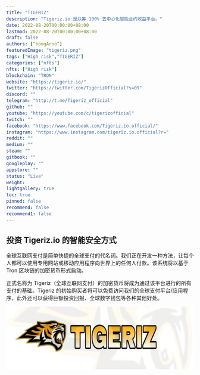 ```yaml
---
title: "TIGERIZ"
description: "Tigeriz.io 是众筹 100% 去中心化智能合约收益平台。"
date: 2022-08-20T00:00:00+08:00
lastmod: 2022-08-20T00:00:00+08:00
draft: false
authors: [“boogArno”]
featuredImage: "tigeriz.png"
tags: ["High risk","TIGERIZ"]
categories: ["nfts"]
nfts: ["High risk"]
blockchain: "TRON"
website: "https://tigeriz.io/"
twitter: "https://twitter.com/TigerizOfficial?s=09"
discord: ""
telegram: "http://t.me/Tigeriz_official"
github: ""
youtube: "https://youtube.com/c/tigerizofficial"
twitch: ""
facebook: "https://www.facebook.com/Tigeriz.io.official/"
instagram: "https://www.instagram.com/tigeriz.io.official?r="
reddit: ""
medium: ""
steam: ""
gitbook: ""
googleplay: ""
appstore: ""
status: "Live"
weight: 
lightgallery: true
toc: true
pinned: false
recommend: false
recommend1: false
---
```

## 投资 Tigeriz.io 的智能安全方式

全球互联网支付是简单快捷的全球支付的代名词。我们正在开发一种方法，让每个人都可以使用专用网站或移动应用程序向世界上的任何人付款。该系统将以基于 Tron 区块链的加密货币形式启动。

正式名称为 Tigeriz（全球互联网支付）的加密货币将成为通过该平台进行的所有支付的基础。Tigeriz 的初始购买者将可以免费访问我们的全球支付平台/应用程序，此外还可以获得巨额投资回报、全球数字钱包等各种其他好处。

![1500x500](1500x500.jpg)
